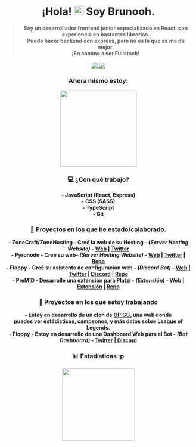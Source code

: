 <h1 align="center">
  ¡Hola! 
  <img src="https://user-images.githubusercontent.com/57642291/115981321-b7a44c80-a58a-11eb-8109-79aa8bcf0698.gif" width="25px">  
  Soy <strong>Brunooh<strong/>.
</h1>
  <blockquote>
    <p align="center">
      Soy un desarrollador frontend junior especializado en React, con experiencia en bastantes librerías. <br/>
      Puedo hacer backend con express, pero no es lo que se me da mejor.  <br/>
      ¡En camino a ser Fullstack!
    <p/>
  </blockquote>

<div align="center">
  <a href="https://twitter.com/brunoo_cal">
    <img src="https://img.shields.io/twitter/follow/brunoo_cal?color=blue&label=Twitter&logo=brunoo_cal&style=for-the-badge" align="center">
  </a>
  <img src="https://img.shields.io/static/v1?label=Discord&message=Brunooh%231181&color=blue&style=for-the-badge" align="center">
</div>

<h3 align="center">
  Ahora mismo estoy:
</h3>
<div align="center">
  <a href="https://discord.com/users/698582921887481889">
    <img src="https://lanyard-profile-readme.vercel.app/api/698582921887481889" align="center" height="205">
  </a>
</div>

<h3 align="center">
  💻 ¿Con qué  trabajo?
</h3>

<div align="center">
  <p align="center">
      - JavaScript (React, Express)<br/>
      - CSS (SASS) <br/>
      - TypeScript <br/>
      - Git
  <p/>
</div>

<h3 align="center">
  👑 Proyectos en los que he estado/colaborado.
</h3>

<div align="center">
  <p align="center">
    - ZoneCraft/ZoneHosting - Creé la web de su Hosting - <em>(Server Hosting Website)</em> - <a href="https://zonehosting.net">Web<a/> | <a           href="https://twitter.com/ZoneCraftES">Twitter<a/> <br/>
    - Pyronode - Creé su web- <em>(Server Hosting Website)</em> - <a href="https://pyronode.com">Web<a/> | <a href="https://twitter.com/PyroNode">Twitter<a/> | <a href="https://github.com/brunoocal/Pyronode">Repo<a/> <br/>
    - Floppy - Creé su asistente de configuración web - <em>(Discord Bot)</em> - <a href="https://floppy-assistant.vercel.app">Web<a/> | <a href="https://floppy.red/twitter">Twitter<a/> | <a href="https://floppy.red/discord">Discord<a/> | <a href="https://github.com/brunoocal/FloppyAssistant">Repo<a/> <br/>
    - PreMID - Desarrollé una extensión para <a href="https://platzi.com">Platzi<a/> - <em>(Extensión)</em> - <a href="https://premid.app">Web<a/> | <a href="https://premid.app/store/presences/Platzi">Extensión<a/> | <a href="https://github.com/PlatziPreMID">Repo<a/>
  <p/>
</div>

<h3 align="center">
  🔧 Proyectos en los que estoy trabajando
</h3>

<div align="center">
  <p align="center">
    - Estoy en desarrollo de un clon de <a href="https://las.op.gg/l=es">OP.GG</a>, una web donde <br/> puedes ver estádisticas, campeones, y más datos sobre League of Legends. <br/>
    - Floppy - Estoy en desarrollo de una Dashboard Web para el Bot - <em>(Bot Dashboard)</em> - <a href="https://floppy.red/twitter">Twitter<a/> | <a href="https://floppy.red/discord">Discord<a/>
  <p/>
</div>

<h3 align="center">
  📊 Estadísticas :p
</h3>

<div align="center">
  <a href="https://wakatime.com/@brunoocal">
    <img src="https://github-readme-stats.vercel.app/api/wakatime?username=brunoocal&layout=compact&theme=dark" align="center" height="195px">
  </a>
</div>

